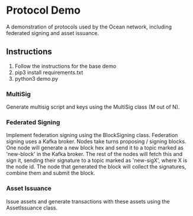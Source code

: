 # Protocol Demo

A demonstration of protocols used by the Ocean network, including federated signing and asset issuance.

## Instructions
1. Follow the instructions for the base demo
2. pip3 install requirements.txt
3. python3 demo.py

### MultiSig

Generate multisig script and keys using the MultiSig class (M out of N).

### Federated Signing

Implement federation signing using the BlockSigning class. Federation signing uses a Kafka broker. Nodes take turns proposing / signing blocks. One node will generate a new block hex and send it to a topic marked as 'new-block' in the Kafka broker. The rest of the nodes will fetch this and sign it, sending their signature to a topic marked as 'new-sigX', where X is the node id. The node that generated the block will collect the signatures, combine them and submit the block.

### Asset Issuance

Issue assets and generate transactions with these assets using the AssetIssuance class.
